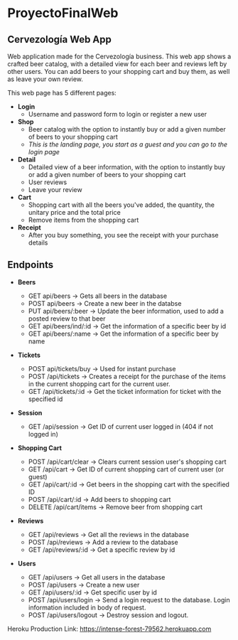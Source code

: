 # ProyectoFinalWeb

## Cervezología Web App
Web application made for the Cervezología business. This web app shows a crafted beer catalog, with a detailed view for each beer and reviews left by other users. You can add beers to your shopping cart and buy them, as well as leave your own review. 

This web page has 5 different pages:

* **Login**
    * Username and password form to login or register a new user
* **Shop**
    * Beer catalog with the option to instantly buy or add a given number of beers to your shopping cart
    * *This is the landing page, you start as a guest and you can go to the login page*
* **Detail**
    * Detailed view of a beer information, with the option to instantly buy or add a given number of beers to your shopping cart
    * User reviews
    * Leave your review
* **Cart**
    * Shopping cart with all the beers you've added, the quantity, the unitary price and the total price
    * Remove items from the shopping cart
* **Receipt**
    * After you buy something, you see the receipt with your purchase details

## Endpoints

* **Beers**
   * GET api/beers -> Gets all beers in the database
   * POST api/beers -> Create a new beer in the databse
   * PUT api/beers/:beer -> Update the beer information, used to add a posted review to that beer
   * GET api/beers/ind/:id -> Get the information of a specific beer by id
   * GET api/beers/:name -> Get the information of a specific beer by name

* **Tickets**
   * POST api/tickets/buy -> Used for instant purchase
   * POST /api/tickets -> Creates a receipt for the purchase of the items in the current shopping cart for the current user.
   * GET /api/tickets/:id -> Get the ticket information for ticket with the specified id

* **Session**
   * GET /api/session -> Get ID of current user logged in (404 if not logged in)

* **Shopping Cart**
   * POST /api/cart/clear -> Clears current session user's shopping cart
   * GET /api/cart -> Get ID of current shopping cart of current user (or guest)
   * GET /api/cart/:id -> Get beers in the shopping cart with the specified ID
   * POST /api/cart/:id -> Add beers to shopping cart
   * DELETE /api/cart/items -> Remove beer from shopping cart 

* **Reviews**
    * GET /api/reviews -> Get all the reviews in the database
    * POST /api/reviews -> Add a review to the database
    * GET /api/reviews/:id -> Get a specific review by id

* **Users**
    * GET /api/users -> Get all users in the database
    * POST /api/users -> Create a new user
    * GET /api/users/:id -> Get specific user by id
    * POST /api/users/login -> Send a login request to the database. Login information included in body of request.
    * POST /api/users/logout -> Destroy session and logout.

Heroku Production Link:
https://intense-forest-79562.herokuapp.com
